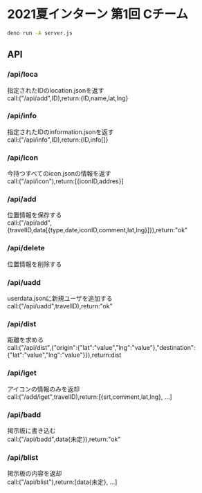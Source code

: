 # 2021夏インターン 第1回 Cチーム

```sh
deno run -A server.js
```

## API
### /api/loca<br>
指定されたIDのlocation.jsonを返す<br>
call:("/api/add",ID),return:{ID,name,lat,lng}<br>

### /api/info<br>
指定されたIDのinformation.jsonを返す<br>
call:("/api/info",ID),return:{ID,info[]}<br>

### /api/icon<br>
今持つすべてのicon.jsonの情報を返す<br>
call:("/api/icon"),return:[{iconID,addres}]<br>

### /api/add<br>
位置情報を保存する<br>
call:("/api/add",{travelID,data[{type,date,iconID,comment,lat,lng}]}),return:"ok"<br>

### /api/delete<br>
位置情報を削除する<br>

### /api/uadd<br>
userdata.jsonに新規ユーザを追加する<br>
call:("/api/uadd",travelID),return:"ok"<br>

### /api/dist<br>
距離を求める<br>
call:("/api/dist",{"origin":{"lat":"value","lng":"value"},"destination":{"lat":"value","lng":"value"}}),return:dist<br>

### /api/iget<br>
アイコンの情報のみを返却<br>
call:("/add/iget",travelID),return:[{srt,comment,lat,lng}, ...]<br>

### /api/badd<br>
掲示板に書き込む<br>
call:("/api/badd",data{未定}),return:"ok"<br>

### /api/blist<br>
掲示板の内容を返却<br>
call:("/api/blist"),return:[data{未定}, ...]<br>
